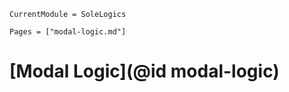 ```@meta
CurrentModule = SoleLogics
```

```@contents
Pages = ["modal-logic.md"]
```

# [Modal Logic](@id modal-logic)